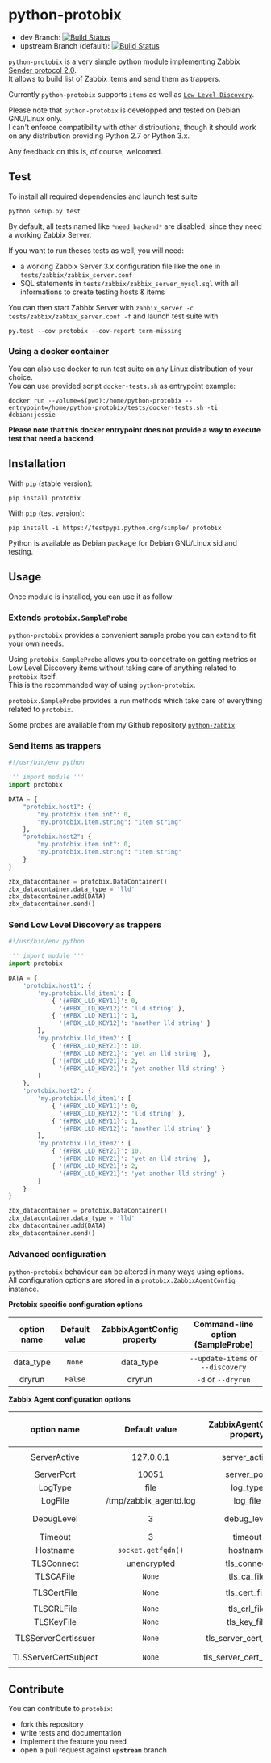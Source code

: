 # python-protobix

* dev Branch: [![Build Status](https://travis-ci.org/jbfavre/python-protobix.svg?branch=dev)](https://travis-ci.org/jbfavre/python-protobix)
* upstream Branch (default): [![Build Status](https://travis-ci.org/jbfavre/python-protobix.svg?branch=upstream)](https://travis-ci.org/jbfavre/python-protobix)

`python-protobix` is a very simple python module implementing [Zabbix Sender protocol 2.0](https://www.zabbix.org/wiki/Docs/protocols/zabbix_sender/2.0).  
It allows to build list of Zabbix items and send them as trappers.

Currently `python-protobix` supports `items` as well as [`Low Level Discovery`](https://www.zabbix.com/documentation/2.4/manual/discovery/low_level_discovery).

Please note that `python-protobix` is developped and tested on Debian GNU/Linux only.  
I can't enforce compatibility with other distributions, though it should work on any distribution providing Python 2.7 or Python 3.x.

Any feedback on this is, of course, welcomed.

## Test

To install all required dependencies and launch test suite

    python setup.py test

By default, all tests named like `*need_backend*` are disabled, since they need a working Zabbix Server.

If you want to run theses tests as well, you will need:
* a working Zabbix Server 3.x configuration file like the one in `tests/zabbix/zabbix_server.conf`
* SQL statements in `tests/zabbix/zabbix_server_mysql.sql` with all informations to create testing  hosts & items

You can then start Zabbix Server with `zabbix_server -c tests/zabbix/zabbix_server.conf -f` and launch test suite with

    py.test --cov protobix --cov-report term-missing

### Using a docker container

You can also use docker to run test suite on any Linux distribution of your choice.  
You can use provided script `docker-tests.sh` as entrypoint example:

    docker run --volume=$(pwd):/home/python-protobix --entrypoint=/home/python-protobix/tests/docker-tests.sh -ti debian:jessie

__Please note that this docker entrypoint does not provide a way to execute test that need a backend__.

## Installation

With `pip` (stable version):

    pip install protobix

With `pip` (test version):

    pip install -i https://testpypi.python.org/simple/ protobix

Python is available as Debian package for Debian GNU/Linux sid and testing.

## Usage

Once module is installed, you can use it as follow

### Extends `protobix.SampleProbe`

`python-protobix` provides a convenient sample probe you can extend to fit your own needs.

Using `protobix.SampleProbe` allows you to concetrate on getting metrics or Low Level Discovery items without taking care of anything related to `protobix` itself.  
This is the recommanded way of using `python-protobix`.

`protobix.SampleProbe` provides a `run` methods which take care of everything related to `protobix`.

Some probes are available from my Github repository [`python-zabbix`](https://github.com/jbfavre/python-zabbix)

### Send items as trappers

```python
#!/usr/bin/env python

''' import module '''
import protobix

DATA = {
    "protobix.host1": {
        "my.protobix.item.int": 0,
        "my.protobix.item.string": "item string"
    },
    "protobix.host2": {
        "my.protobix.item.int": 0,
        "my.protobix.item.string": "item string"
    }
}

zbx_datacontainer = protobix.DataContainer()
zbx_datacontainer.data_type = 'lld'
zbx_datacontainer.add(DATA)
zbx_datacontainer.send()
```

### Send Low Level Discovery as trappers

```python
#!/usr/bin/env python

''' import module '''
import protobix

DATA = {
    'protobix.host1': {
        'my.protobix.lld_item1': [
            { '{#PBX_LLD_KEY11}': 0,
              '{#PBX_LLD_KEY12}': 'lld string' },
            { '{#PBX_LLD_KEY11}': 1,
              '{#PBX_LLD_KEY12}': 'another lld string' }
        ],
        'my.protobix.lld_item2': [
            { '{#PBX_LLD_KEY21}': 10,
              '{#PBX_LLD_KEY21}': 'yet an lld string' },
            { '{#PBX_LLD_KEY21}': 2,
              '{#PBX_LLD_KEY21}': 'yet another lld string' }
        ]
    },
    'protobix.host2': {
        'my.protobix.lld_item1': [
            { '{#PBX_LLD_KEY11}': 0,
              '{#PBX_LLD_KEY12}': 'lld string' },
            { '{#PBX_LLD_KEY11}': 1,
              '{#PBX_LLD_KEY12}': 'another lld string' }
        ],
        'my.protobix.lld_item2': [
            { '{#PBX_LLD_KEY21}': 10,
              '{#PBX_LLD_KEY21}': 'yet an lld string' },
            { '{#PBX_LLD_KEY21}': 2,
              '{#PBX_LLD_KEY21}': 'yet another lld string' }
        ]
    }
}

zbx_datacontainer = protobix.DataContainer()
zbx_datacontainer.data_type = 'lld'
zbx_datacontainer.add(DATA)
zbx_datacontainer.send()
```

### Advanced configuration

`python-protobix` behaviour can be altered in many ways using options.  
All configuration options are stored in a `protobix.ZabbixAgentConfig` instance.

__Protobix specific configuration options__

| option name  | Default value | ZabbixAgentConfig property | Command-line option (SampleProbe) |
|:------------:|:-------------:|:--------------------------:|:---------------------------------:|
| data_type    | `None`        | data_type                  | `--update-items` or `--discovery` |
| dryrun       | `False`       | dryrun                     | `-d` or `--dryrun`                |

__Zabbix Agent configuration options__

| option name          | Default value           | ZabbixAgentConfig property | Command-line option (SampleProbe) |
|:--------------------:|:-----------------------:|:--------------------------:|:---------------------------------:|
| ServerActive         | 127.0.0.1               | server_active              | `-z` or `--zabbix-server`         |
| ServerPort           | 10051                   | server_port                | `-p` or `--port`                  |
| LogType              | file                    | log_type                   | none                              |
| LogFile              | /tmp/zabbix_agentd.log  | log_file                   | none                              |
| DebugLevel           | 3                       | debug_level                | `-v` (from none to `-vvvvv`)      |
| Timeout              | 3                       | timeout                    | none                              |
| Hostname             | `socket.getfqdn()`      | hostname                   | none                              |
| TLSConnect           | unencrypted             | tls_connect                | `--tls-connect`                   |
| TLSCAFile            | `None`                  | tls_ca_file                | `--tls-ca-file`                   |
| TLSCertFile          | `None`                  | tls_cert_file              | `--tls-cert-file`                 |
| TLSCRLFile           | `None`                  | tls_crl_file               | `--tls-crl-file`                  |
| TLSKeyFile           | `None`                  | tls_key_file               | `--tls-key-file`                  |
| TLSServerCertIssuer  | `None`                  | tls_server_cert_issuer     | `--tls-server-cert-issuer`        |
| TLSServerCertSubject | `None`                  | tls_server_cert_subject    | `--tls-server-cert-subject`       |

## Contribute

You can contribute to `protobix`:
* fork this repository
* write tests and documentation
* implement the feature you need
* open a pull request against __`upstream`__ branch
